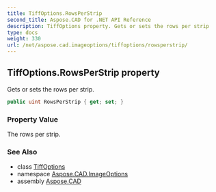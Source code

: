 ```yaml
---
title: TiffOptions.RowsPerStrip
second_title: Aspose.CAD for .NET API Reference
description: TiffOptions property. Gets or sets the rows per strip
type: docs
weight: 330
url: /net/aspose.cad.imageoptions/tiffoptions/rowsperstrip/
---
```

## TiffOptions.RowsPerStrip property

Gets or sets the rows per strip.

```csharp
public uint RowsPerStrip { get; set; }
```

### Property Value

The rows per strip.

### See Also

* class [TiffOptions](../)
* namespace [Aspose.CAD.ImageOptions](../../tiffoptions/)
* assembly [Aspose.CAD](../../../)


